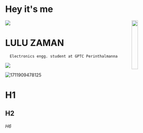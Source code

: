 




# Hey it's me

<img src="https://user-images.githubusercontent.com/73097560/115834477-dbab4500-a447-11eb-908a-139a6edaec5c.gif"/>

<img src="https://github.com/lulu-zaman/skills-communicate-using-markdown/assets/165302109/59b96388-6685-4f4c-8ee6-1a81ec08b59e" align="right" width="20%"/>

<div>
    
# LULU ZAMAN


      Electronics engg. student at GPTC Perinthalmanna
<img src="https://user-images.githubusercontent.com/73097560/115834477-dbab4500-a447-11eb-908a-139a6edaec5c.gif"/>

![1711909478125](https://github.com/lulu-zaman/skills-communicate-using-markdown/assets/165302109/d9ac91ed-caf1-44e0-8bb3-1aa762c12313)


# H1
## H2
###### H6

